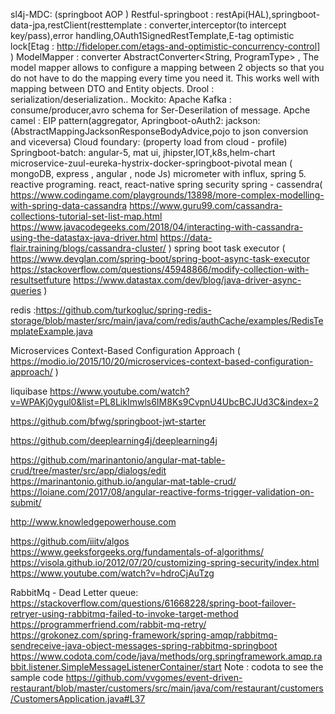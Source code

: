 sl4j-MDC: (springboot AOP )
Restful-springboot : restApi(HAL),springboot-data-jpa,restClient(resttemplate : converter,interceptor(to intercept key/pass),error handling,OAuth1SignedRestTemplate,E-tag optimistic lock[Etag : http://fideloper.com/etags-and-optimistic-concurrency-control] )
ModelMapper : converter AbstractConverter<String, ProgramType> , The model mapper allows to configure a mapping between 2 objects so that you do not have to do the mapping every time you need it. This works well with mapping between DTO and Entity objects.
Drool : serialization/deserialization..
Mockito:
Apache Kafka : consume/producer,avro schema for Ser-Deserilation of message.
Apche camel : EIP pattern(aggregator,
Apringboot-oAuth2:
jackson: (AbstractMappingJacksonResponseBodyAdvice,pojo to json conversion and viceversa)
Cloud foundary: (property load from cloud - profile)
Springboot-batch:
angular-5, mat ui,
jhipster,IOT,k8s,helm-chart
microservice-zuul-eureka-hystrix-docker-springboot-pivotal
mean ( mongoDB, express , angular , node Js)
micrometer with influx, spring 5. reactive programing.
react, react-native
spring security
spring - cassendra( https://www.codingame.com/playgrounds/13898/more-complex-modelling-with-spring-data-cassandra  https://www.guru99.com/cassandra-collections-tutorial-set-list-map.html https://www.javacodegeeks.com/2018/04/interacting-with-cassandra-using-the-datastax-java-driver.html https://data-flair.training/blogs/cassandra-cluster/ )
spring boot task executor ( https://www.devglan.com/spring-boot/spring-boot-async-task-executor  https://stackoverflow.com/questions/45948866/modify-collection-with-resultsetfuture  https://www.datastax.com/dev/blog/java-driver-async-queries )

redis :https://github.com/turkogluc/spring-redis-storage/blob/master/src/main/java/com/redis/authCache/examples/RedisTemplateExample.java

Microservices Context-Based Configuration Approach ( https://modio.io/2015/10/20/microservices-context-based-configuration-approach/ )

liquibase  https://www.youtube.com/watch?v=WPAKj0ygul0&list=PL8LikImwls6IM8Ks9CvpnU4UbcBCJUd3C&index=2

https://github.com/bfwg/springboot-jwt-starter

https://github.com/deeplearning4j/deeplearning4j

https://github.com/marinantonio/angular-mat-table-crud/tree/master/src/app/dialogs/edit
https://marinantonio.github.io/angular-mat-table-crud/
https://loiane.com/2017/08/angular-reactive-forms-trigger-validation-on-submit/

http://www.knowledgepowerhouse.com

https://github.com/iiitv/algos
https://www.geeksforgeeks.org/fundamentals-of-algorithms/
https://visola.github.io/2012/07/20/customizing-spring-security/index.html
https://www.youtube.com/watch?v=hdroCjAuTzg


RabbitMq - Dead Letter queue:
https://stackoverflow.com/questions/61668228/spring-boot-failover-retryer-using-rabbitmq-failed-to-invoke-target-method
https://programmerfriend.com/rabbit-mq-retry/
https://grokonez.com/spring-framework/spring-amqp/rabbitmq-sendreceive-java-object-messages-spring-rabbitmq-springboot
https://www.codota.com/code/java/methods/org.springframework.amqp.rabbit.listener.SimpleMessageListenerContainer/start
Note : codota to see the sample code
https://github.com/vvgomes/event-driven-restaurant/blob/master/customers/src/main/java/com/restaurant/customers/CustomersApplication.java#L37


